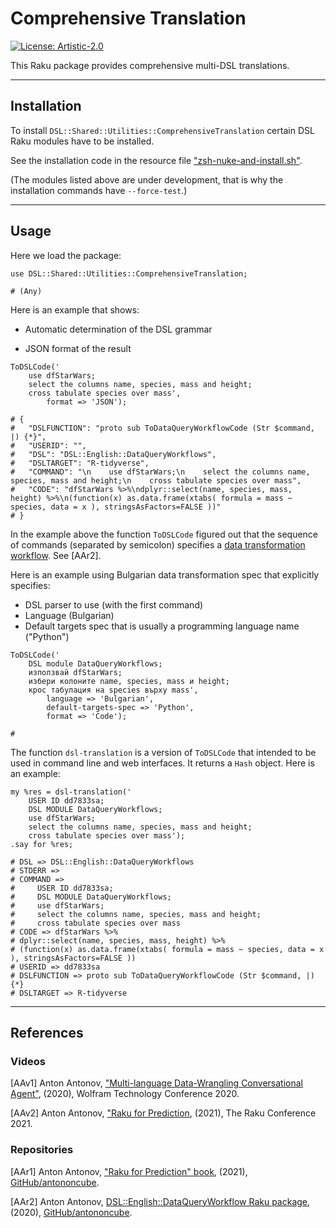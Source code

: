 # Comprehensive Translation

[![License: Artistic-2.0](https://img.shields.io/badge/License-Artistic%202.0-0298c3.svg)](https://opensource.org/licenses/Artistic-2.0)

This Raku package provides comprehensive multi-DSL translations.

-------

## Installation

To install 
`DSL::Shared::Utilities::ComprehensiveTranslation` 
certain DSL Raku modules have to be installed.

See the installation code in the resource file ["zsh-nuke-and-install.sh"](./resources/zsh-nuke-and-install.sh). 

(The modules listed above are under development, that is why the installation commands have `--force-test`.)

-------

## Usage

Here we load the package:

```perl6
use DSL::Shared::Utilities::ComprehensiveTranslation;
```
```
# (Any)
```

Here is an example that shows:

- Automatic determination of the DSL grammar

- JSON format of the result

```perl6
ToDSLCode('
    use dfStarWars;
    select the columns name, species, mass and height;
    cross tabulate species over mass', 
        format => 'JSON');
```
```
# {
#   "DSLFUNCTION": "proto sub ToDataQueryWorkflowCode (Str $command, |) {*}",
#   "USERID": "",
#   "DSL": "DSL::English::DataQueryWorkflows",
#   "DSLTARGET": "R-tidyverse",
#   "COMMAND": "\n    use dfStarWars;\n    select the columns name, species, mass and height;\n    cross tabulate species over mass",
#   "CODE": "dfStarWars %>%\ndplyr::select(name, species, mass, height) %>%\n(function(x) as.data.frame(xtabs( formula = mass ~ species, data = x ), stringsAsFactors=FALSE ))"
# }
```

In the example above the function `ToDSLCode` figured out that the sequence of commands (separated by semicolon)
specifies a 
[data transformation workflow](https://github.com/antononcube/Raku-DSL-English-DataQueryWorkflows). 
See [AAr2].

Here is an example using Bulgarian data transformation spec that explicitly specifies:

- DSL parser to use (with the first command)
- Language (Bulgarian)
- Default targets spec that is usually a programming language name ("Python") 

```perl6
ToDSLCode('
    DSL module DataQueryWorkflows;
    използвай dfStarWars;
    избери колоните name, species, mass и height;
    крос табулация на species върху mass', 
        language => 'Bulgarian',
        default-targets-spec => 'Python',
        format => 'Code');
```
```
# 
```

The function `dsl-translation` is a version of `ToDSLCode` that intended to be used in 
command line and web interfaces. It returns a `Hash` object. Here is an example:

```perl6
my %res = dsl-translation('
    USER ID dd7833sa;
    DSL MODULE DataQueryWorkflows;
    use dfStarWars;
    select the columns name, species, mass and height;
    cross tabulate species over mass');
.say for %res;
```
```
# DSL => DSL::English::DataQueryWorkflows
# STDERR => 
# COMMAND => 
#     USER ID dd7833sa;
#     DSL MODULE DataQueryWorkflows;
#     use dfStarWars;
#     select the columns name, species, mass and height;
#     cross tabulate species over mass
# CODE => dfStarWars %>%
# dplyr::select(name, species, mass, height) %>%
# (function(x) as.data.frame(xtabs( formula = mass ~ species, data = x ), stringsAsFactors=FALSE ))
# USERID => dd7833sa
# DSLFUNCTION => proto sub ToDataQueryWorkflowCode (Str $command, |) {*}
# DSLTARGET => R-tidyverse
```

------

## References

### Videos

[AAv1] Anton Antonov,
["Multi-language Data-Wrangling Conversational Agent"](https://www.youtube.com/watch?v=pQk5jwoMSxs),
(2020),
Wolfram Technology Conference 2020.

[AAv2] Anton Antonov,
["Raku for Prediction](https://www.youtube.com/watch?v=frpCBjbQtnA),
(2021),
The Raku Conference 2021.

### Repositories

[AAr1] Anton Antonov,
["Raku for Prediction" book](https://github.com/antononcube/RakuForPrediction-book),
(2021),
[GitHub/antononcube](https://github.com/antononcube).

[AAr2] Anton Antonov,
[DSL::English::DataQueryWorkflow Raku package](https://github.com/antononcube/Raku-DSL-English-DataQueryWorkflows),
(2020),
[GitHub/antononcube](https://github.com/antononcube).
